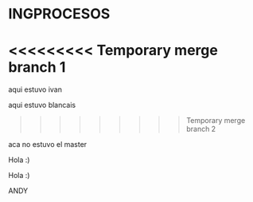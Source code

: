 # INGPROCESOS
<<<<<<<<< Temporary merge branch 1
=========
aqui estuvo ivan 


aqui estuvo blancais
>>>>>>>>> Temporary merge branch 2








aca no estuvo el master

































Hola :)

































Hola :)









ANDY